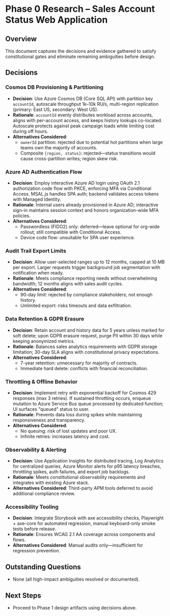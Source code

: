 # Phase 0 Research – Sales Account Status Web Application

## Overview
This document captures the decisions and evidence gathered to satisfy constitutional gates and eliminate remaining ambiguities before design.

## Decisions

### Cosmos DB Provisioning & Partitioning
- **Decision**: Use Azure Cosmos DB (Core SQL API) with partition key `accountId`, autoscale throughput 1k–10k RU/s, multi-region replication (primary: East US, secondary: West US).
- **Rationale**: `accountId` evenly distributes workload across accounts, aligns with per-account access, and keeps history lookups co-located. Autoscale protects against peak campaign loads while limiting cost during off hours.
- **Alternatives Considered**:
  - `ownerId` partition: rejected due to potential hot partitions when large teams own the majority of accounts.
  - Composite `{region, status}`: rejected—status transitions would cause cross-partition writes; region skew risk.

### Azure AD Authentication Flow
- **Decision**: Employ interactive Azure AD login using OAuth 2.1 authorization code flow with PKCE, enforcing MFA via Conditional Access. MSAL.js handles SPA auth; backend validates access tokens with Managed Identity.
- **Rationale**: Internal users already provisioned in Azure AD; interactive sign-in maintains session context and honors organization-wide MFA policies.
- **Alternatives Considered**:
  - Passwordless (FIDO2) only: deferred—leave optional for org-wide rollout; still compatible with Conditional Access.
  - Device code flow: unsuitable for SPA user experience.

### Audit Trail Export Limits
- **Decision**: Allow user-selected ranges up to 12 months, capped at 10 MB per export. Larger requests trigger background job segmentation with notification when ready.
- **Rationale**: Meets compliance reporting needs without overwhelming bandwidth; 12 months aligns with sales audit cycles.
- **Alternatives Considered**:
  - 90-day limit: rejected by compliance stakeholders; not enough history.
  - Unlimited export: risks timeouts and data exfiltration.

### Data Retention & GDPR Erasure
- **Decision**: Retain account and history data for 5 years unless marked for soft delete; upon GDPR erasure request, purge PII within 30 days while keeping anonymized metrics.
- **Rationale**: Balances sales analytics requirements with GDPR storage limitation; 30-day SLA aligns with constitutional privacy expectations.
- **Alternatives Considered**:
  - 7-year retention: unnecessary for majority of contracts.
  - Immediate hard delete: conflicts with financial reconciliation.

### Throttling & Offline Behavior
- **Decision**: Implement retry with exponential backoff for Cosmos 429 responses (max 3 retries). If sustained throttling occurs, enqueue mutation to Azure Service Bus queue processed by dedicated function; UI surfaces "queued" status to user.
- **Rationale**: Prevents data loss during spikes while maintaining responsiveness and transparency.
- **Alternatives Considered**:
  - No queuing: risk of lost updates and poor UX.
  - Infinite retries: increases latency and cost.

### Observability & Alerting
- **Decision**: Use Application Insights for distributed tracing, Log Analytics for centralized queries, Azure Monitor alerts for p95 latency breaches, throttling spikes, auth failures, and export job backlogs.
- **Rationale**: Meets constitutional observability requirements and integrates with existing Azure stack.
- **Alternatives Considered**: Third-party APM tools deferred to avoid additional compliance review.

### Accessibility Tooling
- **Decision**: Integrate Storybook with axe accessibility checks, Playwright + axe-core for automated regression, manual keyboard-only smoke tests before release.
- **Rationale**: Ensures WCAG 2.1 AA coverage across components and flows.
- **Alternatives Considered**: Manual audits only—insufficient for regression prevention.

## Outstanding Questions
- None (all high-impact ambiguities resolved or documented).

## Next Steps
- Proceed to Phase 1 design artifacts using decisions above.
